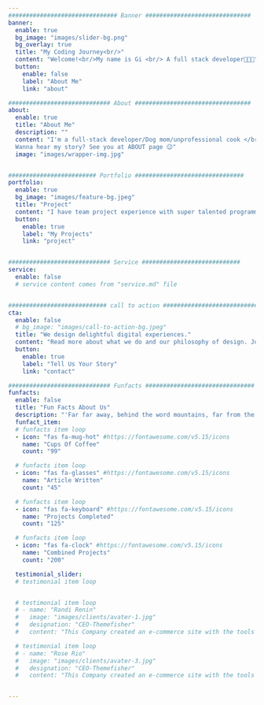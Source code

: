```yaml
---
############################### Banner ##############################
banner:
  enable: true
  bg_image: "images/slider-bg.png"
  bg_overlay: true
  title: "My Coding Journey<br/>"
  content: "Welcome!<br/>My name is Gi <br/> A full stack developer👩🏻‍💻"
  button:
    enable: false
    label: "About Me"
    link: "about"

############################# About #################################
about:
  enable: true
  title: "About Me"
  description: ""
  content: "I'm a full-stack developer/Dog mom/unprofessional cook </br>I love creating beautiful ✨ and functional 🛠 things<br/> My morning routine: </br>grab a cup of matcha</br> put on my headphone with Lofi</br>and start coding...</br>I know my heart just beat faster and stronger when I am coding...Sometime, I will suddenly stop and think about how lucky am I...</br>
  Wanna hear my story? See you at ABOUT page 😉"
  image: "images/wrapper-img.jpg"


######################### Portfolio ###############################
portfolio:
  enable: true
  bg_image: "images/feature-bg.jpeg"
  title: "Project"
  content: "I have team project experience with super talented programmers. I learned how to collaborate, how to communicate efficiently as a programmer, how to learn things faster, how to solve problems in a limited time"
  button:
    enable: true
    label: "My Projects"
    link: "project"


############################# Service ############################
service:
  enable: false
  # service content comes from "service.md" file


############################ call to action ###########################
cta:
  enable: false
  # bg_image: "images/call-to-action-bg.jpeg"
  title: "We design delightful digital experiences."
  content: "Read more about what we do and our philosophy of design. Judge for yourself The work and results <br> we’ve achieved for other clients, and meet our highly experienced Team who just love to design."
  button:
    enable: true
    label: "Tell Us Your Story"
    link: "contact"

############################# Funfacts ###############################
funfacts:
  enable: false
  title: "Fun Facts About Us"
  description: "'Far far away, behind the word mountains, far from the countries Vokalia and Consonantia, <br> there live the blind texts. Separated they live in Bookmarksgrove right at the coast of the Semantics'"
  funfact_item:
  # funfacts item loop
  - icon: "fas fa-mug-hot" #https://fontawesome.com/v5.15/icons
    name: "Cups Of Coffee"
    count: "99"

  # funfacts item loop
  - icon: "fas fa-glasses" #https://fontawesome.com/v5.15/icons
    name: "Article Written"
    count: "45"

  # funfacts item loop
  - icon: "fas fa-keyboard" #https://fontawesome.com/v5.15/icons
    name: "Projects Completed"
    count: "125"

  # funfacts item loop
  - icon: "fas fa-clock" #https://fontawesome.com/v5.15/icons
    name: "Combined Projects"
    count: "200"

  testimonial_slider:
  # testimonial item loop


  # testimonial item loop
  # - name: "Randi Renin"
  #   image: "images/clients/avater-1.jpg"
  #   designation: "CEO-Themefisher"
  #   content: "This Company created an e-commerce site with the tools to make our business a success, with innovative ideas we feel that our site has unique elements that make us stand out from the crowd."

  # testimonial item loop
  # - name: "Rose Rio"
  #   image: "images/clients/avater-3.jpg"
  #   designation: "CEO-Themefisher"
  #   content: "This Company created an e-commerce site with the tools to make our business a success, with innovative ideas we feel that our site has unique elements that make us stand out from the crowd."


---
```


